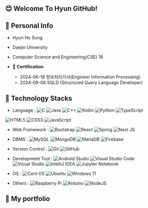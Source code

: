 ## 😊 Welcome To Hyun GitHub!

## 🧒 Personal Info
- Hyun Ho Sung
  
- Daejin University
- Computer Science and Engineering(CSE) 18
- 📃 **Certification**
  - 2024-06-18 정보처리기사(Engineer Information Processing)
  - 2024-09-06 SQLD (Structured Query Language Developer)

## 🔧 Technology Stacks
- Language :
![C](https://img.shields.io/badge/c-%2300599C.svg?style=for-the-badge&logo=c&logoColor=white)
![Java](https://img.shields.io/badge/java-%23ED8B00.svg?style=for-the-badge&logo=openjdk&logoColor=white)
![C++](https://img.shields.io/badge/c++-%2300599C.svg?style=for-the-badge&logo=c%2B%2B&logoColor=white)
![Kotlin](https://img.shields.io/badge/kotlin-%237F52FF.svg?style=for-the-badge&logo=kotlin&logoColor=white)
![Python](https://img.shields.io/badge/python-3670A0?style=for-the-badge&logo=python&logoColor=ffdd54)
![TypeScript](https://img.shields.io/badge/typescript-%23007ACC.svg?style=for-the-badge&logo=typescript&logoColor=white)

![HTML5](https://img.shields.io/badge/html5-%23E34F26.svg?style=for-the-badge&logo=html5&logoColor=white)
![CSS3](https://img.shields.io/badge/css3-%231572B6.svg?style=for-the-badge&logo=css3&logoColor=white)
![JavaScript](https://img.shields.io/badge/javascript-%23323330.svg?style=for-the-badge&logo=javascript&logoColor=%23F7DF1E)


- Web Framework :
![Bootstrap](https://img.shields.io/badge/bootstrap-%238511FA.svg?style=for-the-badge&logo=bootstrap&logoColor=white)
![React](https://img.shields.io/badge/react-%2320232a.svg?style=for-the-badge&logo=react&logoColor=%2361DAFB)
![Spring](https://img.shields.io/badge/spring-%236DB33F.svg?style=for-the-badge&logo=spring&logoColor=white)
![Next JS](https://img.shields.io/badge/Next-black?style=for-the-badge&logo=next.js&logoColor=white)


- DBMS : 
![MySQL](https://img.shields.io/badge/mysql-4479A1.svg?style=for-the-badge&logo=mysql&logoColor=white)
![MongoDB](https://img.shields.io/badge/MongoDB-%234ea94b.svg?style=for-the-badge&logo=mongodb&logoColor=white)
![MariaDB](https://img.shields.io/badge/MariaDB-003545?style=for-the-badge&logo=mariadb&logoColor=white)
![Firebase](https://img.shields.io/badge/firebase-a08021?style=for-the-badge&logo=firebase&logoColor=ffcd34)

- Version Control :
![Git](https://img.shields.io/badge/git-%23F05033.svg?style=for-the-badge&logo=git&logoColor=white)
![GitHub](https://img.shields.io/badge/github-%23121011.svg?style=for-the-badge&logo=github&logoColor=white)


- Development Tool :
![Android Studio](https://img.shields.io/badge/android%20studio-346ac1?style=for-the-badge&logo=android%20studio&logoColor=white)
![Visual Studio Code](https://img.shields.io/badge/Visual%20Studio%20Code-0078d7.svg?style=for-the-badge&logo=visual-studio-code&logoColor=white)
![Visual Studio](https://img.shields.io/badge/Visual%20Studio-5C2D91.svg?style=for-the-badge&logo=visual-studio&logoColor=white)
![IntelliJ IDEA](https://img.shields.io/badge/IntelliJIDEA-000000.svg?style=for-the-badge&logo=intellij-idea&logoColor=white)
![Jupyter Notebook](https://img.shields.io/badge/jupyter-%23FA0F00.svg?style=for-the-badge&logo=jupyter&logoColor=white)

<!-- ![PyCharm](https://img.shields.io/badge/pycharm-143?style=for-the-badge&logo=pycharm&logoColor=black&color=black&labelColor=green) -->

- OS : 
![Cent OS](https://img.shields.io/badge/cent%20os-002260?style=for-the-badge&logo=centos&logoColor=F0F0F0)
![Ubuntu](https://img.shields.io/badge/Ubuntu-E95420?style=for-the-badge&logo=ubuntu&logoColor=white)
![Windows 11](https://img.shields.io/badge/Windows%2011-%230079d5.svg?style=for-the-badge&logo=Windows%2011&logoColor=white)


- Others :
![Raspberry Pi](https://img.shields.io/badge/-RaspberryPi-C51A4A?style=for-the-badge&logo=Raspberry-Pi)
![Arduino](https://img.shields.io/badge/-Arduino-00979D?style=for-the-badge&logo=Arduino&logoColor=white)
![NodeJS](https://img.shields.io/badge/node.js-6DA55F?style=for-the-badge&logo=node.js&logoColor=white)

## 📝 My portfolio








